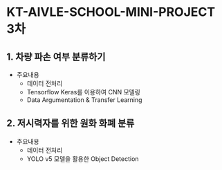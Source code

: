 # KT-AIVLE-SCHOOL-MINI-PROJECT 3차
## 1. 차량 파손 여부 분류하기
  - 주요내용
    - 데이터 전처리
    - Tensorflow Keras를 이용하여 CNN 모델링
    - Data Argumentation & Transfer Learning

## 2. 저시력자를 위한 원화 화폐 분류
  - 주요내용
    - 데이터 전처리
    - YOLO v5 모델을 활용한 Object Detection

